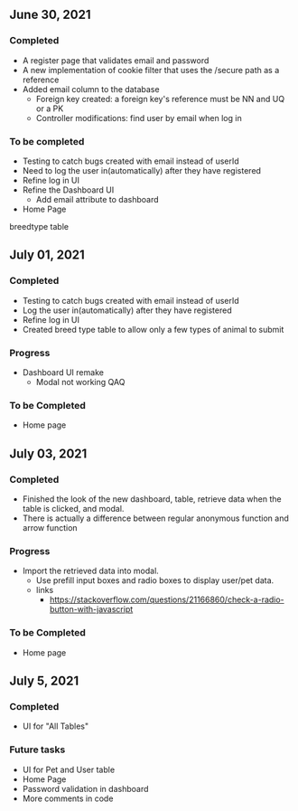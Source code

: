 ## June 30, 2021
### Completed
* A register page that validates email and password
* A new implementation of cookie filter that uses the /secure path as a reference
* Added email column to the database
  * Foreign key created: a foreign key's reference must be NN and UQ or a PK
  * Controller modifications: find user by email when log in
### To be completed
* Testing to catch bugs created with email instead of userId
* Need to log the user in(automatically) after they have registered
* Refine log in UI
* Refine the Dashboard UI
  * Add email attribute to dashboard
* Home Page

breedtype table 

## July 01, 2021
### Completed
* Testing to catch bugs created with email instead of userId
* Log the user in(automatically) after they have registered
* Refine log in UI
* Created breed type table to allow only a few types of animal to submit
### Progress
* Dashboard UI remake
  * Modal not working QAQ
### To be Completed 
* Home page

## July 03, 2021
### Completed
* Finished the look of the new dashboard, table, retrieve data when the table is clicked, and modal. 
* There is actually a difference between regular anonymous function and arrow function
### Progress
* Import the retrieved data into modal. 
  * Use prefill input boxes and radio boxes to display user/pet data.
  * links
    * https://stackoverflow.com/questions/21166860/check-a-radio-button-with-javascript
  
### To be Completed
* Home page

## July 5, 2021
### Completed
* UI for "All Tables"

### Future tasks
* UI for Pet and User table
* Home Page
* Password validation in dashboard
* More comments in code
